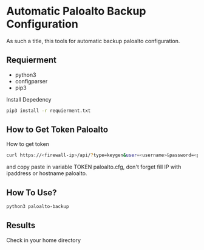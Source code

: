 # Automatic Paloalto Backup Configuration #

As such a title, this tools for automatic backup paloalto configuration.

## Requierment ##

* python3
* configparser
* pip3

Install Depedency
```bash
pip3 install -r requierment.txt
```


## How to Get Token Paloalto ##

How to get token
```bash
curl https://<firewall-ip>/api/?type=keygen&user=<username>&password=<password>
```

and copy paste in variable TOKEN paloalto.cfg, don't forget fill IP with ipaddress or hostname paloalto.


## How To Use? ##

```bash
python3 paloalto-backup

``` 

## Results ##
Check in your home directory
